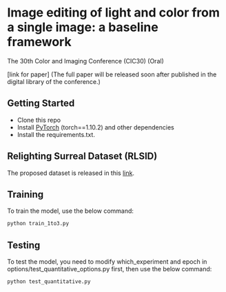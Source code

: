 # Image editing of light and color from a single image: a baseline framework
The 30th Color and Imaging Conference (CIC30) (Oral)

[link for paper] (The full paper will be released soon after published in the digital library of the conference.)

## Getting Started
- Clone this repo
- Install [PyTorch](http://pytorch.org) (torch==1.10.2) and other dependencies
- Install the requirements.txt.

## Relighting Surreal Dataset (RLSID)
The proposed dataset is released in this
[link](http://datasets.cvc.uab.cat/CiC/RLSID.html).

## Training
To train the model, use the below command:
```bash
python train_1to3.py
```

## Testing
To test the model, you need to modify which_experiment and epoch in options/test_quantitative_options.py first, 
then use the below command:
```bash
python test_quantitative.py
```

